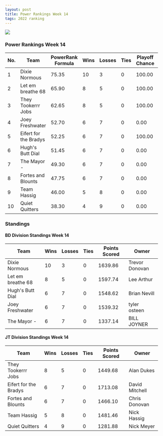 ```yaml
---
layout: post
title: Power Rankings Week 14
tags: 2022 ranking
---
```


![](../assets/img/pr22-14.png)

### Power Rankings Week 14

|   No. | Team                   |   PowerRank Formula |   Wins |   Losses |   Ties |   Playoff Chance |   Points Scored | Owner           |
|-------|------------------------|---------------------|--------|----------|--------|------------------|-----------------|-----------------|
|     1 | Dixie Normous          |               75.35 |     10 |        3 |      0 |           100.00 |         1639.86 | Trevor  Donovan |
|     2 | Let em breathe 68      |               65.90 |      8 |        5 |      0 |           100.00 |         1597.74 | Lee Arthur      |
|     3 | They Tookerrr Jobs     |               62.65 |      8 |        5 |      0 |           100.00 |         1449.68 | Alan Dukes      |
|     4 | Joey Freshwater        |               52.70 |      6 |        7 |      0 |             0.00 |         1539.32 | tyler osteen    |
|     5 | Eifert  for the Bradys |               52.25 |      6 |        7 |      0 |           100.00 |         1713.08 | David Mitchell  |
|     6 | Hugh's  Butt Dial      |               51.45 |      6 |        7 |      0 |             0.00 |         1548.62 | Brian Nevill    |
|     7 | The Mayor -            |               49.30 |      6 |        7 |      0 |             0.00 |         1337.14 | BILL JOYNER     |
|     8 | Fortes and Blounts     |               47.75 |      6 |        7 |      0 |             0.00 |         1466.10 | Chris Donovan   |
|     9 | Team  Hassig           |               46.00 |      5 |        8 |      0 |             0.00 |         1481.46 | Nick Hassig     |
|    10 | Quiet Quitters         |               38.30 |      4 |        9 |      0 |             0.00 |         1281.88 | Nick Meyer      |


### Standings

#### BD Division Standings Week 14

| Team              |   Wins |   Losses |   Ties |   Points Scored | Owner           |
|-------------------|--------|----------|--------|-----------------|-----------------|
| Dixie Normous     |     10 |        3 |      0 |         1639.86 | Trevor  Donovan |
| Let em breathe 68 |      8 |        5 |      0 |         1597.74 | Lee Arthur      |
| Hugh's  Butt Dial |      6 |        7 |      0 |         1548.62 | Brian Nevill    |
| Joey Freshwater   |      6 |        7 |      0 |         1539.32 | tyler osteen    |
| The Mayor -       |      6 |        7 |      0 |         1337.14 | BILL JOYNER     |

#### JT Division Standings Week 14

| Team                   |   Wins |   Losses |   Ties |   Points Scored | Owner          |
|------------------------|--------|----------|--------|-----------------|----------------|
| They Tookerrr Jobs     |      8 |        5 |      0 |         1449.68 | Alan Dukes     |
| Eifert  for the Bradys |      6 |        7 |      0 |         1713.08 | David Mitchell |
| Fortes and Blounts     |      6 |        7 |      0 |         1466.10 | Chris Donovan  |
| Team  Hassig           |      5 |        8 |      0 |         1481.46 | Nick Hassig    |
| Quiet Quitters         |      4 |        9 |      0 |         1281.88 | Nick Meyer     |


